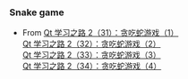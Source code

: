 ### Snake game
* From [Qt 学习之路 2（31）：贪吃蛇游戏（1）](https://www.devbean.net/2012/12/qt-study-road-2-snake-1/)  
       [Qt 学习之路 2（32）：贪吃蛇游戏（2）](https://www.devbean.net/2012/12/qt-study-road-2-snake-2/)  
       [Qt 学习之路 2（33）：贪吃蛇游戏（3）](https://www.devbean.net/2012/12/qt-study-road-2-snake-3/)  
       [Qt 学习之路 2（34）：贪吃蛇游戏（4）](https://www.devbean.net/2012/12/qt-study-road-2-snake-4/)  
